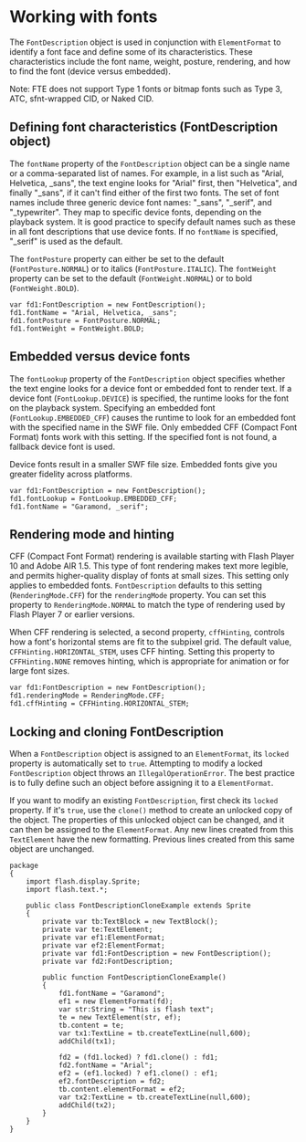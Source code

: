 # Working with fonts

The `FontDescription` object is used in conjunction with `ElementFormat` to
identify a font face and define some of its characteristics. These
characteristics include the font name, weight, posture, rendering, and how to
find the font (device versus embedded).

Note: FTE does not support Type 1 fonts or bitmap fonts such as Type 3, ATC,
sfnt-wrapped CID, or Naked CID.

## Defining font characteristics (FontDescription object)

The `fontName` property of the `FontDescription` object can be a single name or
a comma-separated list of names. For example, in a list such as "Arial,
Helvetica, \_sans", the text engine looks for "Arial" first, then "Helvetica",
and finally "\_sans", if it can't find either of the first two fonts. The set of
font names include three generic device font names: "\_sans", "\_serif", and
"\_typewriter". They map to specific device fonts, depending on the playback
system. It is good practice to specify default names such as these in all font
descriptions that use device fonts. If no `fontName` is specified, "\_serif" is
used as the default.

The `fontPosture` property can either be set to the default
(`FontPosture.NORMAL`) or to italics (`FontPosture.ITALIC`). The `fontWeight`
property can be set to the default (`FontWeight.NORMAL`) or to bold
(`FontWeight.BOLD`).

    var fd1:FontDescription = new FontDescription();
    fd1.fontName = "Arial, Helvetica, _sans";
    fd1.fontPosture = FontPosture.NORMAL;
    fd1.fontWeight = FontWeight.BOLD;

## Embedded versus device fonts

The `fontLookup` property of the `FontDescription` object specifies whether the
text engine looks for a device font or embedded font to render text. If a device
font (`FontLookup.DEVICE`) is specified, the runtime looks for the font on the
playback system. Specifying an embedded font (`FontLookup.EMBEDDED_CFF`) causes
the runtime to look for an embedded font with the specified name in the SWF
file. Only embedded CFF (Compact Font Format) fonts work with this setting. If
the specified font is not found, a fallback device font is used.

Device fonts result in a smaller SWF file size. Embedded fonts give you greater
fidelity across platforms.

    var fd1:FontDescription = new FontDescription();
    fd1.fontLookup = FontLookup.EMBEDDED_CFF;
    fd1.fontName = "Garamond, _serif";

## Rendering mode and hinting

CFF (Compact Font Format) rendering is available starting with Flash Player 10
and Adobe AIR 1.5. This type of font rendering makes text more legible, and
permits higher-quality display of fonts at small sizes. This setting only
applies to embedded fonts. `FontDescription` defaults to this setting
(`RenderingMode.CFF`) for the `renderingMode` property. You can set this
property to `RenderingMode.NORMAL` to match the type of rendering used by Flash
Player 7 or earlier versions.

When CFF rendering is selected, a second property, `cffHinting`, controls how a
font's horizontal stems are fit to the subpixel grid. The default value,
`CFFHinting.HORIZONTAL_STEM`, uses CFF hinting. Setting this property to
`CFFHinting.NONE` removes hinting, which is appropriate for animation or for
large font sizes.

    var fd1:FontDescription = new FontDescription();
    fd1.renderingMode = RenderingMode.CFF;
    fd1.cffHinting = CFFHinting.HORIZONTAL_STEM;

## Locking and cloning FontDescription

When a `FontDescription` object is assigned to an `ElementFormat`, its `locked`
property is automatically set to `true`. Attempting to modify a locked
`FontDescription` object throws an `IllegalOperationError`. The best practice is
to fully define such an object before assigning it to a `ElementFormat`.

If you want to modify an existing `FontDescription`, first check its `locked`
property. If it's `true`, use the `clone()` method to create an unlocked copy of
the object. The properties of this unlocked object can be changed, and it can
then be assigned to the `ElementFormat`. Any new lines created from this
`TextElement` have the new formatting. Previous lines created from this same
object are unchanged.

    package
    {
    	import flash.display.Sprite;
    	import flash.text.*;

    	public class FontDescriptionCloneExample extends Sprite
    	{
    		private var tb:TextBlock = new TextBlock();
    		private var te:TextElement;
    		private var ef1:ElementFormat;
    		private var ef2:ElementFormat;
    		private var fd1:FontDescription = new FontDescription();
    		private var fd2:FontDescription;

    		public function FontDescriptionCloneExample()
    		{
    			fd1.fontName = "Garamond";
    			ef1 = new ElementFormat(fd);
    			var str:String = "This is flash text";
    			te = new TextElement(str, ef);
    			tb.content = te;
    			var tx1:TextLine = tb.createTextLine(null,600);
    			addChild(tx1);

    			fd2 = (fd1.locked) ? fd1.clone() : fd1;
    			fd2.fontName = "Arial";
    			ef2 = (ef1.locked) ? ef1.clone() : ef1;
    			ef2.fontDescription = fd2;
    			tb.content.elementFormat = ef2;
    			var tx2:TextLine = tb.createTextLine(null,600);
    			addChild(tx2);
    		}
    	}
    }

